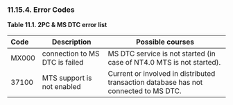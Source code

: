 <div>

<div>

<div>

<div>

### 11.15.4. Error Codes

</div>

</div>

</div>

<div>

**Table 11.1. 2PC & MS DTC error list**

<div>

| Code  | Description                    | Possible courses                                                                     |
|:------|--------------------------------|--------------------------------------------------------------------------------------|
| MX000 | connection to MS DTC is failed | MS DTC service is not started (in case of NT4.0 MTS is not started).                 |
| 37100 | MTS support is not enabled     | Current or involved in distributed transaction database has not connected to MS DTC. |

</div>

</div>

  

</div>
